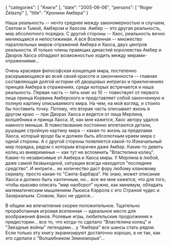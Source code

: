 {
   "categories": [
      "Книги"
   ],
   "date": "2005-06-06",
   "persons": [
      "Roger Zelazny"
   ],
   "title": "Хроники Амбера"
}

Наша реальность -- нечто среднее между закономерностью и случаем, Светом и Тьмой, Амбером и Хаосом. Амбер -- это другая реальность, мир абсолютного порядка. С другой стороны -- Хаос, реальность вечно меняющаяся и непостижимая. А вся Вселенная -- множество параллельных миров-отражений Амбера и Хаоса, двух центров реальности. И только члены правящих династий королевства Амбер и Дворов Хаоса обладают возможностью ходить между мирами-отражениями...

Очень красивая философская концепция мира, постепенно раскрывающаяся во всей своей красоте и законченности -- главная составляющая долгой истории об дворцовых интригах и приключениях принцев Амбера в отражениях, среди которых встречается и наша реальность. Первая часть -- пять книг из 10 -- повествует от первого лица принца Корвина Амберского и представляет собой законченную и полную картину описываемого мира. На чем, на мой взгляд, и стоило бы поставить точку. Потому, что вторая часть описывает жизнь в другом краю -- при Дворах Хаоса и ведется от лица Мерлина, волшебника и принца Хаоса. И, как мне кажется, Хаос автору удался намного меньше. В повествование постоянно вплетаются детали, рушащие стройную картину мира -- какая-то жизнь за пределами Хаоса, который вроде бы и должен быть абсолютным краем мира с одной стороны. А с другой стороны появляется какой-то Изначальный мир порядка, рядом с которым вторичен даже Амбер. Какие-то девять колец из вневременья -- как тут не вспомнить "Властелина колец". Какие-то независимые от Амбера и Хаоса миры. У Мерлина в любой, даже самой безвыходной, ситуации всегда находится "последнее средство". И интриги... их количество даст фору любому клановому сериалу, просто какая-то "Санта-Барбара". Не знаю, может описание Хаоса и должно быть хаотичным, но... все же мне кажется, что для того, чтобы красиво описать "мир наоборот" нужно, как минимум, обладать математическим мышлением Льюиса Кэррола с его Страной чудес и Зазеркальем. Словом, Хаос не удался...

В общем же впечатление скорее положительное. Тщательно проработанная игровая вселенная -- идеальное место для воображения фэнов. Ролевые игры, любительские продолжения и предистории... все то, что когда-то сделало "Властелина колец" и "Звездные войны" легендами... у "Амбера" все шансы стать рядом. Если только эту книгу экранизируют достаточно хорошо, а не так, как это сделали с "Волшебником Земноморья"...
